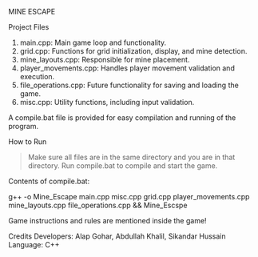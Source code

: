 MINE ESCAPE

Project Files
1. main.cpp: Main game loop and functionality.
2. grid.cpp: Functions for grid initialization, display, and mine detection.
3. mine_layouts.cpp: Responsible for mine placement.
4. player_movements.cpp: Handles player movement validation and execution.
5. file_operations.cpp: Future functionality for saving and loading the game.
6. misc.cpp: Utility functions, including input validation.

A compile.bat file is provided for easy compilation and running of the program.

How to Run
> Make sure all files are in the same directory and you are in that directory.
> Run compile.bat to compile and start the game.


Contents of compile.bat:

g++ -o Mine_Escape main.cpp misc.cpp grid.cpp player_movements.cpp mine_layouts.cpp file_operations.cpp && Mine_Escspe


Game instructions and rules are mentioned inside the game!

Credits
Developers: Alap Gohar, Abdullah Khalil, Sikandar Hussain
Language: C++
